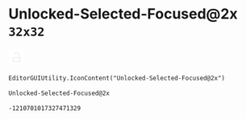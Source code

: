 # Unlocked-Selected-Focused@2x `32x32`
<img src="/img/Unlocked-Selected-Focused@2x.png" width=32 height=32>

``` CSharp
EditorGUIUtility.IconContent("Unlocked-Selected-Focused@2x")
```
```
Unlocked-Selected-Focused@2x
```
```
-1210701017327471329
```
